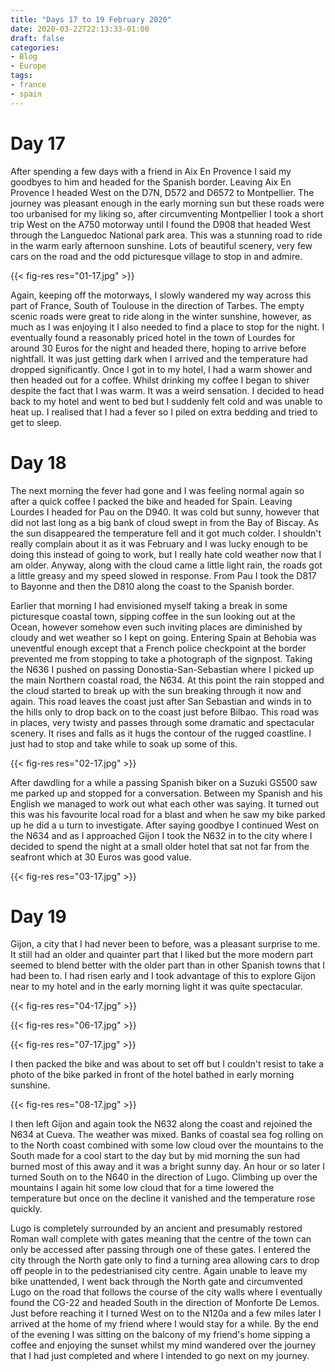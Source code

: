 ```yaml
---
title: "Days 17 to 19 February 2020"
date: 2020-03-22T22:13:33-01:00
draft: false
categories:
- Blog
- Europe
tags:
- france
- spain
---
```


# Day 17

After spending a few days with a friend in Aix En Provence I said my goodbyes to him and headed for the Spanish border. Leaving Aix En Provence I headed West on the D7N, D572 and D6572 to Montpellier. The journey was pleasant enough in the early morning sun but these roads were too urbanised for my liking so, after circumventing Montpellier I took a short trip West on the A750 motorway until I found the D908 that headed West through the Languedoc National park area. This was a stunning road to ride in the warm early afternoon sunshine. Lots of beautiful scenery, very few cars on the road and the odd picturesque village to stop in and admire. 

{{< fig-res res="01-17.jpg" >}}

<!--more-->

Again, keeping off the motorways, I slowly wandered my way across this part of France, South of Toulouse in the direction of Tarbes. The empty scenic roads were great to ride along in the winter sunshine, however, as much as I was enjoying it I also needed to find a place to stop for the night. I eventually found a reasonably priced hotel in the town of Lourdes for around 30 Euros for the night and headed there, hoping to arrive before nightfall. It was just getting dark when I arrived and the temperature had dropped significantly. Once I got in to my hotel, I had a warm shower and then headed out for a coffee. Whilst drinking my coffee I began to shiver despite the fact that I was warm. It was a weird sensation. I decided to head back to my hotel and went to bed but I suddenly felt cold and was unable to heat up. I realised that I had a fever so I piled on extra bedding and tried to get to sleep.

# Day 18

The next morning the fever had gone and I was feeling normal again so after a quick coffee I packed the bike and headed for Spain. Leaving Lourdes I headed for Pau on the D940. It was cold but sunny, however that did not last long as a big bank of cloud swept in from the Bay of Biscay. As the sun disappeared the temperature fell and it got much colder. I shouldn't really complain about it as it was February and I was lucky enough to be doing this instead of going to work, but I really hate cold weather now that I am older. Anyway, along with the cloud came a little light rain, the roads got a little greasy and my speed slowed in response. From Pau I took the D817 to Bayonne and then the D810 along the coast to the Spanish border. 

Earlier that morning I had envisioned myself taking a break in some picturesque coastal town, sipping coffee in the sun looking out at the Ocean, however somehow even such inviting places are diminished by cloudy and wet weather so I kept on going. Entering Spain at Behobia was uneventful enough except that a French police checkpoint at the border prevented me from stopping to take a photograph of the signpost. Taking the N636 I pushed on passing Donostia-San-Sebastian where I picked up the main Northern coastal road, the N634. At this point the rain stopped and the cloud started to break up with the sun breaking through it now and again. This road leaves the coast just after San Sebastian and winds in to the hills only to drop back on to the coast just before Bilbao. This road was in places, very twisty and passes through some dramatic and spectacular scenery. It rises and falls as it hugs the contour of the rugged coastline. I just had to stop and take while to soak up some of this. 

{{< fig-res res="02-17.jpg" >}}

After dawdling for a while a passing Spanish biker on a Suzuki GS500 saw me parked up and stopped for a conversation. Between my Spanish and his English we managed to work out what each other was saying. It turned out this was his favourite local road for a blast and when he saw my bike parked up he did a u turn to investigate. After saying goodbye I continued West on the N634 and as I approached Gijon I took the N632 in to the city where I decided to spend the night at a small older hotel that sat not far from the seafront which at 30 Euros was good value.

{{< fig-res res="03-17.jpg" >}}

# Day 19

Gijon, a city that I had never been to before, was a pleasant surprise to me. It still had an older and quainter part that I liked but the more modern part seemed to blend better with the older part than in other Spanish towns that I had been to. I had risen early and I took advantage of this to explore Gijon near to my hotel and in the early morning light it was quite spectacular.

{{< fig-res res="04-17.jpg" >}}

{{< fig-res res="06-17.jpg" >}}

{{< fig-res res="07-17.jpg" >}}

I then packed the bike and was about to set off but I couldn't resist to take a photo of the bike parked in front of the hotel bathed in early morning sunshine.

{{< fig-res res="08-17.jpg" >}}

I then left Gijon and again took the N632 along the coast and rejoined the N634 at Cueva. The weather was mixed. Banks of coastal sea fog rolling on to the North coast combined with some low cloud over the mountains to the South made for a cool start to the day but by mid morning the sun had burned most of this away and it was a bright sunny day. An hour or so later I turned South on to the N640 in the direction of Lugo. Climbing up over the mountains I again hit some low cloud that for a time lowered the temperature but once on the decline it vanished and the temperature rose quickly.

Lugo is completely surrounded by an ancient and presumably restored Roman wall complete with gates meaning that the centre of the town can only be accessed after passing through one of these gates. I entered the city through the North gate only to find a turning area allowing cars to drop off people in to the pedestrianised city centre. Again unable to leave my bike unattended, I went back through the North gate and circumvented Lugo on the road that follows the course of the city walls where I eventually found the CG-22 and headed South in the direction of Monforte De Lemos. Just before reaching it I turned West on to the N120a and a few miles later I arrived at the home of my friend where I would stay for a while. By the end of the evening I was sitting on the balcony of my friend's home sipping a coffee and enjoying the sunset whilst my mind wandered over the journey that I had just completed and where I intended to go next on my journey.
